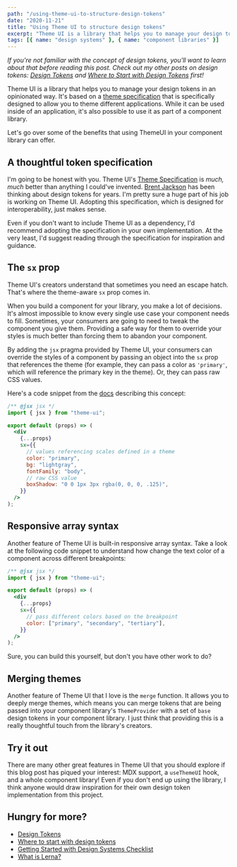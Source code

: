 ```yaml
---
path: "/using-theme-ui-to-structure-design-tokens"
date: "2020-11-21"
title: "Using Theme UI to structure design tokens"
excerpt: "Theme UI is a library that helps you to manage your design tokens in an opinionated way. It's based on a Theme Specification that is specifically designed to allow you to theme different applications. While it can be used inside of an application, it's also possible to use it as part of a component library."
tags: [{ name: "design systems" }, { name: "component libraries" }]
---
```


_If you're not familiar with the concept of design tokens, you'll want to learn about that before reading this post. Check out my other posts on design tokens: [Design Tokens](https://maecapozzi.com/design-tokens/) and [Where to Start with Design Tokens](https://maecapozzi.com/where-to-start-with-design-tokens/) first!_

Theme UI is a library that helps you to manage your design tokens in an opinionated way. It's based on a [theme specification](https://theme-ui.com/theme-spec) that is specifically designed to allow you to theme different applications. While it can be used inside of an application, it's also possible to use it as part of a component library.

Let's go over some of the benefits that using ThemeUI in your component library can offer.

## A thoughtful token specification

I'm going to be honest with you. Theme UI's [Theme Specification](https://theme-ui.com/theme-spec) is _much, much_ better than anything I could've invented. [Brent Jackson](https://jxnblk.com/) has been thinking about design tokens for years. I'm pretty sure a huge part of his job is working on Theme UI. Adopting this specification, which is designed for interoperability, just makes sense.

Even if you don't want to include Theme UI as a dependency, I'd recommend adopting the specification in your own implementation. At the very least, I'd suggest reading through the specification for inspiration and guidance.

## The `sx` prop

Theme UI's creators understand that sometimes you need an escape hatch. That's where the theme-aware `sx` prop comes in.

When you build a component for your library, you make a lot of decisions. It's almost impossible to know every single use case your component needs to fill. Sometimes, your consumers are going to need to tweak the component you give them. Providing a safe way for them to override your styles is much better than forcing them to abandon your component.

By adding the `jsx` pragma provided by Theme UI, your consumers can override the styles of a component by passing an object into the `sx` prop that references the theme (for example, they can pass a color as `'primary'`, which will reference the primary key in the theme). Or, they can pass raw CSS values.

Here's a code snippet from the [docs](https://theme-ui.com/sx-prop) describing this concept:

```jsx
/** @jsx jsx */
import { jsx } from "theme-ui";

export default (props) => (
  <div
    {...props}
    sx={{
      // values referencing scales defined in a theme
      color: "primary",
      bg: "lightgray",
      fontFamily: "body",
      // raw CSS value
      boxShadow: "0 0 1px 3px rgba(0, 0, 0, .125)",
    }}
  />
);
```

## Responsive array syntax

Another feature of Theme UI is built-in responsive array syntax. Take a look at the following code snippet to understand how change the text color of a component across different breakpoints:

```jsx
/** @jsx jsx */
import { jsx } from "theme-ui";

export default (props) => (
  <div
    {...props}
    sx={{
      // pass different colors based on the breakpoint
      color: ["primary", "secondary", "tertiary"],
    }}
  />
);
```

Sure, you can build this yourself, but don't you have other work to do?

## Merging themes

Another feature of Theme UI that I love is the `merge` function. It allows you to deeply merge themes, which means you can merge tokens that are being passed into your component library's `ThemeProvider` with a set of `base` design tokens in your component library. I just think that providing this is a really thoughtful touch from the library's creators.

## Try it out

There are many other great features in Theme UI that you should explore if this blog post has piqued your interest: MDX support, a `useThemeUI` hook, and a whole component library! Even if you don't end up using the library, I think anyone would draw inspiration for their own design token implementation from this project.

## Hungry for more?

- [Design Tokens](/design-tokens)
- [Where to start with design tokens](/where-to-start-with-design-tokens)
- [Getting Started with Design Systems Checklist](/getting-started-with-design-systems-checklist)
- [What is Lerna?](/what-is-lerna)
